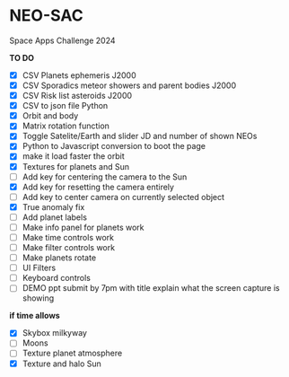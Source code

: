 # NEO-SAC
 Space Apps Challenge 2024 
 
 **TO DO**
- [x] CSV Planets ephemeris J2000
- [x] CSV Sporadics meteor showers and parent bodies J2000
- [x] CSV Risk list asteroids J2000
- [x] CSV to json file Python
- [x] Orbit and body
- [x] Matrix rotation function
- [x] Toggle Satelite/Earth and slider JD and number of shown NEOs
- [x] Python to Javascript conversion to boot the page
- [x] make it load faster the orbit
- [x] Textures for planets and Sun
- [ ] Add key for centering the camera to the Sun
- [x] Add key for resetting the camera entirely
- [ ] Add key to center camera on currently selected object
- [x] True anomaly fix
- [ ] Add planet labels
- [ ] Make info panel for planets work
- [ ] Make time controls work
- [ ] Make filter controls work
- [ ] Make planets rotate
- [ ] UI Filters
- [ ] Keyboard controls
- [ ] DEMO ppt submit by 7pm with title explain what the screen capture is showing

**if time allows**
- [x] Skybox milkyway
- [ ] Moons
- [ ] Texture planet atmosphere
- [x] Texture and halo Sun
